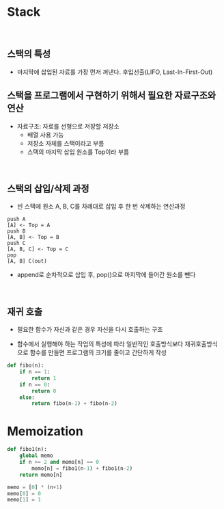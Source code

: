# Stack

<br>

## 스택의 특성

* 마지막에 삽입된 자료를 가장 먼저 꺼낸다. 후입선출(LIFO, Last-In-First-Out)

## 스택을 프로그램에서 구현하기 위해서 필요한 자료구조와 연산

* 자료구조: 자료를 선형으로 저장할 저장소
    * 배열 사용 가능
    * 저장소 자체를 스택이라고 부름
    * 스택의 마지막 삽입 원소를 Top이라 부름
 
<br>

## 스택의 삽입/삭제 과정

* 빈 스택에 원소 A, B, C를 차례대로 삽입 후 한 번 삭제하는 연산과정

```
push A
[A] <- Top = A
push B
[A, B] <- Top = B
push C
[A, B, C] <- Top = C
pop
[A, B] C(out)
```
* append로 순차적으로 삽입 후, pop()으로 마지막에 들어간 원소를 뺀다

<br>

## 재귀 호출

* 필요한 함수가 자신과 같은 경우 자신을 다시 호출하는 구조

* 함수에서 실행해야 하는 작업의 특성에 따라 일반적인 호출방식보다 재귀호출방식으로 함수를 만들면 프로그램의 크기를 줄이고 간단하게 작성

```python
def fibo(n):
    if n == 1:
        return 1
    if n == 0:
        return 0
    else:
        return fibo(n-1) + fibo(n-2)
```

# Memoization

```python
def fibo1(n):
    global memo
    if n >= 2 and memo[n] == 0
        memo[n] = fibo1(n-1) + fibo1(n-2)
    return memo[n]

memo = [0] * (n+1)
memo[0] = 0
memo[1] = 1
```

```python

```